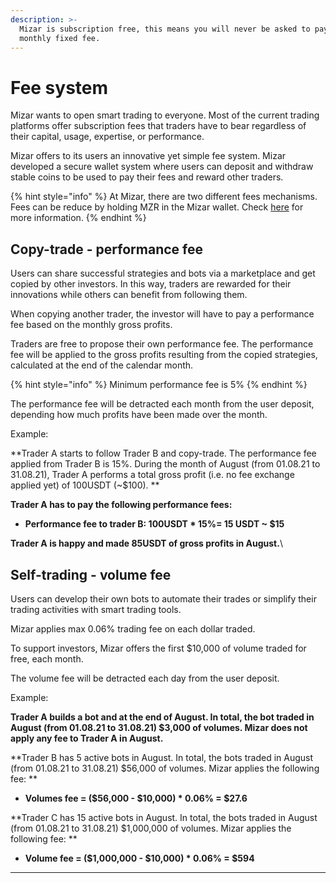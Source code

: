 ```yaml
---
description: >-
  Mizar is subscription free, this means you will never be asked to pay a
  monthly fixed fee.
---
```


# Fee system

Mizar wants to open smart trading to everyone. Most of the current trading platforms offer subscription fees that traders have to bear regardless of their capital, usage, expertise, or performance.

Mizar offers to its users an innovative yet simple fee system. Mizar developed a secure wallet system where users can deposit and withdraw stable coins to be used to pay their fees and reward other traders.

{% hint style="info" %}
At Mizar, there are two different fees mechanisms. Fees can be reduce by holding MZR in the Mizar wallet. Check [here](star-program-fees-reduction.md) for more information.
{% endhint %}

## Copy-trade - performance fee

Users can share successful strategies and bots via a marketplace and get copied by other investors. In this way, traders are rewarded for their innovations while others can benefit from following them.

When copying another trader, the investor will have to pay a performance fee based on the monthly gross profits.

Traders are free to propose their own performance fee. The performance fee will be applied to the gross profits resulting from the copied strategies, calculated at the end of the calendar month.

{% hint style="info" %}
Minimum performance fee is 5%
{% endhint %}

The performance fee will be detracted each month from the user deposit, depending how much profits have been made over the month.

Example:

**Trader A starts to follow Trader B and copy-trade. The performance fee applied from Trader B is 15%. During the month of August (from 01.08.21 to 31.08.21), Trader A performs a total gross profit (i.e. no fee exchange applied yet) of 100USDT (\~$100).  **

**Trader A has to pay the following performance fees:**

* **Performance fee to trader B: 100USDT \* 15%= 15 USDT  \~ $15**

**Trader A is happy and made 85USDT of gross profits in August.**\


## Self-trading - volume fee&#x20;

Users can develop their own bots to automate their trades or simplify their trading activities with smart trading tools.

Mizar applies max 0.06% trading fee on each dollar traded.&#x20;

To support investors, Mizar offers the first $10,000 of volume traded for free, each month.

The volume fee will be detracted each day from the user deposit.

Example:

**Trader A builds a bot and at the end of August. In total, the bot traded in August (from 01.08.21 to 31.08.21) $3,000 of volumes. Mizar does not apply any fee to Trader A in August.**

**Trader B  has 5 active bots in August. In total, the bots traded in August (from 01.08.21 to 31.08.21) $56,000 of volumes. Mizar applies the following fee: **

* **Volumes fee = ($56,000 - $10,000) \* 0.06% = $27.6**

**Trader C  has 15 active bots in August. In total, the bots traded in August (from 01.08.21 to 31.08.21) $1,000,000 of volumes. Mizar applies the following fee: **

* **Volume fee = ($1,000,000 - $10,000) \* 0.06% = $594**

****

